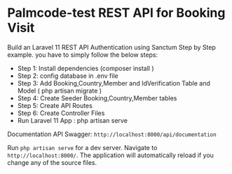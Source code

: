 # Palmcode-test REST API for Booking Visit

  Build an Laravel 11 REST API Authentication using Sanctum Step by Step example. you have to simply follow the below steps:
  - Step 1: Install dependencies (composer install )
  - Step 2: config database in .env file
  - Step 3: Add Booking,Country,Member and IdVerification Table and Model  ( php artisan migrate )
  - Step 4: Create Seeder Booking,Country,Member tables
  - Step 5: Create API Routes
  - Step 6: Create Controller Files
  - Run Laravel 11 App : php artisan serve


Documentation API Swagger: `http://localhost:8000/api/documentation`

Run `php artisan serve` for a dev server. Navigate to `http://localhost:8000/`. The application will automatically reload if you change any of the source files.
